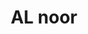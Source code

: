 ---
title: "AL noor"
url: /karachi/al-noor-orange-street-garden-west-garden-west-area/
shop: computer
---